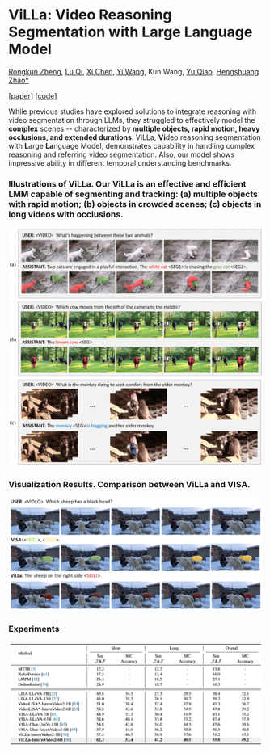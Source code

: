 # ViLLa: Video Reasoning Segmentation with Large Language Model
[Rongkun Zheng](https://rkzheng99.github.io), [Lu Qi](http://luqi.info/), [Xi Chen](https://xavierchen34.github.io/), [Yi Wang](https://shepnerd.github.io/), Kun Wang, [Yu Qiao](https://scholar.google.com/citations?user=gFtI-8QAAAAJ&hl=zh-CN&oi=ao), [Hengshuang Zhao*](https://hszhao.github.io/)

[[paper]](https://arxiv.org/abs/2407.14500) [[code]](https://github.com/rkzheng99/ViLLa) 

While previous studies have explored solutions to integrate reasoning with video segmentation through LLMs, they struggled to effectively model the **complex** scenes -- characterized by **multiple objects, rapid motion, heavy occlusions, and extended durations**. ViLLa, **Vi**deo reasoning segmentation with **L**arge **La**nguage Model, demonstrates capability in handling complex reasoning and referring video segmentation. Also, our model shows impressive ability in different temporal understanding benchmarks. 

### Illustrations of ViLLa. Our ViLLa is an effective and efficient LMM capable of segmenting and tracking: (a) multiple objects with rapid motion; (b) objects in crowded scenes; (c) objects in long videos with occlusions.
![image](https://github.com/rkzheng99/ViLLa/blob/rkzheng99-patch-1/pics/teaser.png)


### Visualization Results. Comparison between ViLLa and VISA.
![image](https://github.com/rkzheng99/ViLLa/blob/rkzheng99-patch-1/pics/illustration.png)

### Experiments
![image](https://github.com/rkzheng99/ViLLa/blob/rkzheng99-patch-1/pics/exp1.png)

